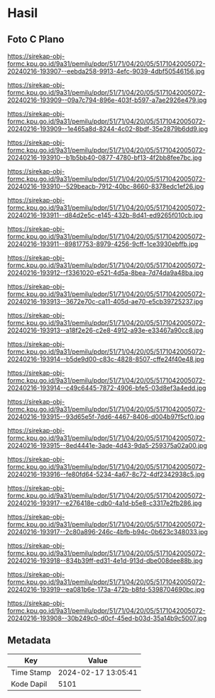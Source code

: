 # Hasil

## Foto C Plano

https://sirekap-obj-formc.kpu.go.id/9a31/pemilu/pdpr/51/71/04/20/05/5171042005072-20240216-193907--eebda258-9913-4efc-9039-4dbf50546156.jpg

https://sirekap-obj-formc.kpu.go.id/9a31/pemilu/pdpr/51/71/04/20/05/5171042005072-20240216-193909--09a7c794-896e-403f-b597-a7ae2926e479.jpg

https://sirekap-obj-formc.kpu.go.id/9a31/pemilu/pdpr/51/71/04/20/05/5171042005072-20240216-193909--1e465a8d-8244-4c02-8bdf-35e2879b6dd9.jpg

https://sirekap-obj-formc.kpu.go.id/9a31/pemilu/pdpr/51/71/04/20/05/5171042005072-20240216-193910--b1b5bb40-0877-4780-bf13-4f2bb8fee7bc.jpg

https://sirekap-obj-formc.kpu.go.id/9a31/pemilu/pdpr/51/71/04/20/05/5171042005072-20240216-193910--529beacb-7912-40bc-8660-8378edc1ef26.jpg

https://sirekap-obj-formc.kpu.go.id/9a31/pemilu/pdpr/51/71/04/20/05/5171042005072-20240216-193911--d84d2e5c-e145-432b-8d41-ed9265f010cb.jpg

https://sirekap-obj-formc.kpu.go.id/9a31/pemilu/pdpr/51/71/04/20/05/5171042005072-20240216-193911--89817753-8979-4256-9cff-1ce3930ebffb.jpg

https://sirekap-obj-formc.kpu.go.id/9a31/pemilu/pdpr/51/71/04/20/05/5171042005072-20240216-193912--f3361020-e521-4d5a-8bea-7d74da9a48ba.jpg

https://sirekap-obj-formc.kpu.go.id/9a31/pemilu/pdpr/51/71/04/20/05/5171042005072-20240216-193913--3672e70c-ca11-405d-ae70-e5cb39725237.jpg

https://sirekap-obj-formc.kpu.go.id/9a31/pemilu/pdpr/51/71/04/20/05/5171042005072-20240216-193913--a18f2e26-c2e8-4912-a93e-e33467a90cc8.jpg

https://sirekap-obj-formc.kpu.go.id/9a31/pemilu/pdpr/51/71/04/20/05/5171042005072-20240216-193914--b5de9d00-c83c-4828-8507-cffe24f40e48.jpg

https://sirekap-obj-formc.kpu.go.id/9a31/pemilu/pdpr/51/71/04/20/05/5171042005072-20240216-193914--c49c6445-7872-4906-bfe5-03d8ef3a4edd.jpg

https://sirekap-obj-formc.kpu.go.id/9a31/pemilu/pdpr/51/71/04/20/05/5171042005072-20240216-193915--93d65e5f-7dd6-4467-8406-d004b97f5cf0.jpg

https://sirekap-obj-formc.kpu.go.id/9a31/pemilu/pdpr/51/71/04/20/05/5171042005072-20240216-193915--8ed4441e-3ade-4d43-9da5-259375a02a00.jpg

https://sirekap-obj-formc.kpu.go.id/9a31/pemilu/pdpr/51/71/04/20/05/5171042005072-20240216-193916--fe80fd64-5234-4a67-8c72-4df2342938c5.jpg

https://sirekap-obj-formc.kpu.go.id/9a31/pemilu/pdpr/51/71/04/20/05/5171042005072-20240216-193917--e276418e-cdb0-4a1d-b5e8-c3317e2fb286.jpg

https://sirekap-obj-formc.kpu.go.id/9a31/pemilu/pdpr/51/71/04/20/05/5171042005072-20240216-193917--2c80a896-246c-4bfb-b94c-0b623c348033.jpg

https://sirekap-obj-formc.kpu.go.id/9a31/pemilu/pdpr/51/71/04/20/05/5171042005072-20240216-193918--834b39ff-ed31-4e1d-913d-dbe008dee88b.jpg

https://sirekap-obj-formc.kpu.go.id/9a31/pemilu/pdpr/51/71/04/20/05/5171042005072-20240216-193919--ea081b6e-173a-472b-b8fd-5398704690bc.jpg

https://sirekap-obj-formc.kpu.go.id/9a31/pemilu/pdpr/51/71/04/20/05/5171042005072-20240216-193908--30b249c0-d0cf-45ed-b03d-35a14b9c5007.jpg


## Metadata

| Key        | Value               |
| ---------- | ------------------- |
| Time Stamp | 2024-02-17 13:05:41 |
| Kode Dapil | 5101                |




